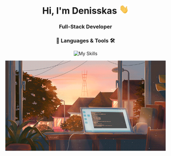 <h1 align="center"> Hi, I'm Denisskas <img alt="wave" width="30" height="30" src="https://github.com/DeniskasPro/DeniskasPro/blob/main/icons/wave.gif"> </h1>
<h3 align="center"> Full-Stack Developer </h3>
<h3 align="center"> 📖 Languages & Tools 🛠 </h3> 
  
<div align="center">
  
![My Skills](https://go-skill-icons.vercel.app/api/icons?i=windows,zen,vscode,docker,ts,js,html,css,sass,tailwind,daisyui,jquery,py,php,mysql,sqlite,vue,vite,figma,gimp,blender,ps,ai,arduino&theme=light&perline=12)

</div>

<div align="center"> <img alt="bg" src="https://github.com/DeniskasPro/DeniskasPro/blob/main/icons/bg.gif"> </div>
